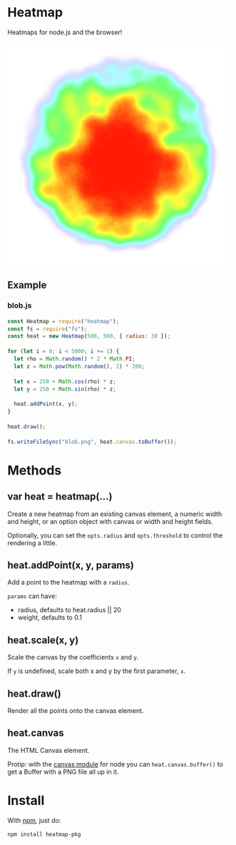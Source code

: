 # Heatmap

Heatmaps for node.js and the browser!

![Example Heatmap](./examples/blob.png)

## Example

### blob.js

```javascript
const Heatmap = require("heatmap");
const fs = require("fs");
const heat = new Heatmap(500, 500, { radius: 30 });

for (let i = 0; i < 5000; i += 1) {
  let rho = Math.random() * 2 * Math.PI;
  let z = Math.pow(Math.random(), 2) * 200;

  let x = 250 + Math.cos(rho) * z;
  let y = 250 + Math.sin(rho) * z;

  heat.addPoint(x, y);
}

heat.draw();

fs.writeFileSync("blob.png", heat.canvas.toBuffer());
```

# Methods

## var heat = heatmap(...)

Create a new heatmap from an existing canvas element, a numeric width and
height, or an option object with canvas or width and height fields.

Optionally, you can set the `opts.radius` and `opts.threshold` to control the
rendering a little.

## heat.addPoint(x, y, params)

Add a point to the heatmap with a `radius`.

`params` can have:

- radius, defaults to heat.radius || 20
- weight, defaults to 0.1

## heat.scale(x, y)

Scale the canvas by the coefficients `x` and `y`.

If `y` is undefined, scale both x and y by the first parameter, `x`.

## heat.draw()

Render all the points onto the canvas element.

## heat.canvas

The HTML Canvas element.

Protip: with the [canvas module](https://github.com/LearnBoost/node-canvas) for
node you can `heat.canvas.buffer()` to get a Buffer with a PNG file all up in it.

# Install

With [npm](http://npmjs.org), just do:

    npm install heatmap-pkg
